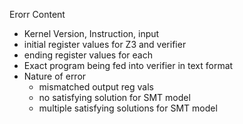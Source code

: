 Erorr Content
- Kernel Version, Instruction, input
- initial register values for Z3 and verifier
- ending register values for each
- Exact program being fed into verifier in text format
- Nature of error
  - mismatched output reg vals
  - no satisfying solution for SMT model
  - multiple satisfying solutions for SMT model



